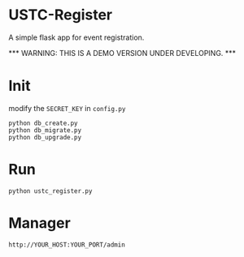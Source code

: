 # USTC-Register
A simple flask app for event registration.

*** WARNING: THIS IS A DEMO VERSION UNDER DEVELOPING. ***

# Init

modify the `SECRET_KEY` in `config.py`

```
python db_create.py
python db_migrate.py
python db_upgrade.py
```

# Run
```
python ustc_register.py
```

# Manager

```
http://YOUR_HOST:YOUR_PORT/admin
```
